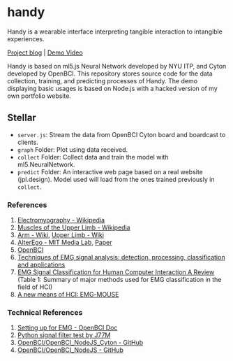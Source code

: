 # handy

Handy is a wearable interface interpreting tangible interaction to intangible experiences.

[Project blog](https://blog.jpl.design/posts/f19/machine-learning-for-the-arts/handy/) | [Demo Video](https://vimeo.com/379383886)

Handy is based on ml5.js Neural Network developed by NYU ITP, and Cyton developed by OpenBCI. This repository stores source code for the data collection, training, and predicting processes of Handy. The demo displaying basic usages is based on Node.js with a hacked version of my own portfolio website.

## Stellar

- `server.js`: Stream the data from OpenBCI Cyton board and boardcast to clients.
- `graph` Folder: Plot using data received.
- `collect` Folder: Collect data and train the model with ml5.NeuralNetwork.
- `predict` Folder: An interactive web page based on a real website (jpl.design). Model used will load from the ones trained previously in `collect`.

### References

1. [Electromyography - Wikipedia](https://en.wikipedia.org/wiki/Electromyography)
2. [Muscles of the Upper Limb - Wikipedia](https://en.wikipedia.org/wiki/Category:Muscles_of_the_upper_limb)
3. [Arm - Wiki](https://en.wikipedia.org/wiki/Arm), [Upper Limb - Wiki](https://en.wikipedia.org/wiki/Upper_limb)
4. [AlterEgo - MIT Media Lab](https://www.media.mit.edu/projects/alterego/overview/), [Paper](https://dl.acm.org/citation.cfm?id=3172977)
5. [OpenBCI](https://openbci.com)
6. [Techniques of EMG signal analysis: detection, processing, classification and applications](https://www.ncbi.nlm.nih.gov/pmc/articles/PMC1455479/)
7. [EMG Signal Classification for Human Computer Interaction A Review](https://www.researchgate.net/publication/215677997_EMG_Signal_Classification_for_Human_Computer_Interaction_A_Review) (Table 1: Summary of major methods used for EMG classification in the field of HCI)
8. [A new means of HCI: EMG-MOUSE](https://ieeexplore.ieee.org/document/1398280)

### Technical References

1. [Setting up for EMG - OpenBCI Doc](https://docs.openbci.com/docs/01GettingStarted/02-Biosensing-Setups/EMGSetup)
2. [Python signal filter test by J77M](https://github.com/J77M/openbciGui_filter_test/blob/master/fft_data.ipynb)
3. [OpenBCI/OpenBCI_NodeJS_Cyton - GitHub](https://github.com/OpenBCI/OpenBCI_NodeJS_Cyton)
4. [OpenBCI/OpenBCI_NodeJS - GitHub](https://github.com/OpenBCI/OpenBCI_NodeJS)
